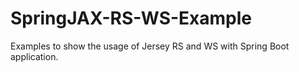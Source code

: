 # SpringJAX-RS-WS-Example

Examples to show the usage of Jersey RS and WS with Spring Boot application.  
